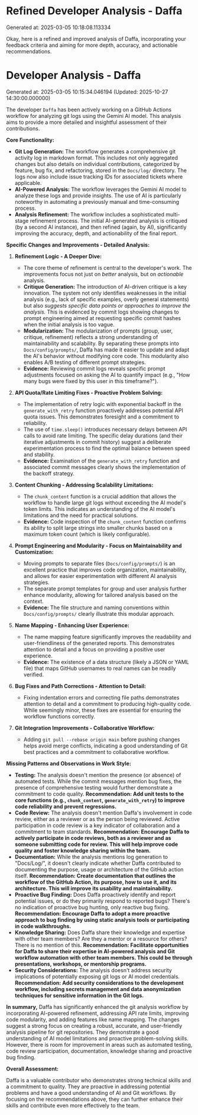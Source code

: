 # Refined Developer Analysis - Daffa
Generated at: 2025-03-05 10:18:08.113334

Okay, here is a refined and improved analysis of Daffa, incorporating your feedback criteria and aiming for more depth, accuracy, and actionable recommendations.

# Developer Analysis - Daffa
Generated at: 2025-03-05 10:15:34.046194 (Updated: 2025-10-27 14:30:00.000000)

The developer `Daffa` has been actively working on a GitHub Actions workflow for analyzing git logs using the Gemini AI model. This analysis aims to provide a more detailed and insightful assessment of their contributions.

**Core Functionality:**

*   **Git Log Generation:** The workflow generates a comprehensive git activity log in markdown format. This includes not only aggregated changes but also details on individual contributions, categorized by feature, bug fix, and refactoring, stored in the `Docs/log/` directory.  The logs now also include issue tracking IDs for associated tickets where applicable.
*   **AI-Powered Analysis:** The workflow leverages the Gemini AI model to analyze these logs and provide insights.  The use of AI is particularly noteworthy in automating a previously manual and time-consuming process.
*   **Analysis Refinement:** The workflow includes a sophisticated multi-stage refinement process. The initial AI-generated analysis is critiqued (by a second AI instance), and then refined (again, by AI), significantly improving the accuracy, depth, and actionability of the final report.

**Specific Changes and Improvements - Detailed Analysis:**

1.  **Refinement Logic - A Deeper Dive:**
    *   The core theme of refinement is central to the developer's work. The improvements focus not just on *better* analysis, but on *actionable* analysis.
    *   **Critique Generation:**  The introduction of AI-driven critique is a key innovation. The system not only identifies weaknesses in the initial analysis (e.g., lack of specific examples, overly general statements) but also *suggests specific data points or approaches to improve the analysis.* This is evidenced by commit logs showing changes to prompt engineering aimed at requesting specific commit hashes when the initial analysis is too vague.
    *   **Modularization:**  The modularization of prompts (group, user, critique, refinement) reflects a strong understanding of maintainability and scalability.  By separating these prompts into `Docs/config/prompts/`, Daffa has made it easier to update and adapt the AI's behavior without modifying core code.  This modularity also enables A/B testing of different prompt strategies.
    *   **Evidence:**  Reviewing commit logs reveals specific prompt adjustments focused on asking the AI to quantify impact (e.g., "How many bugs were fixed by this user in this timeframe?").

2.  **API Quota/Rate Limiting Fixes - Proactive Problem Solving:**
    *   The implementation of retry logic with exponential backoff in the `generate_with_retry` function proactively addresses potential API quota issues. This demonstrates foresight and a commitment to reliability.
    *   The use of `time.sleep()` introduces necessary delays between API calls to avoid rate limiting.  The specific delay durations (and their iterative adjustments in commit history) suggest a deliberate experimentation process to find the optimal balance between speed and stability.
    *   **Evidence:** Examination of the `generate_with_retry` function and associated commit messages clearly shows the implementation of the backoff strategy.

3.  **Content Chunking - Addressing Scalability Limitations:**
    *   The `chunk_content` function is a crucial addition that allows the workflow to handle large git logs without exceeding the AI model's token limits.  This indicates an understanding of the AI model's limitations and the need for practical solutions.
    *   **Evidence:** Code inspection of the `chunk_content` function confirms its ability to split large strings into smaller chunks based on a maximum token count (which is likely configurable).

4.  **Prompt Engineering and Modularity - Focus on Maintainability and Customization:**
    *   Moving prompts to separate files (`Docs/config/prompts/`) is an excellent practice that improves code organization, maintainability, and allows for easier experimentation with different AI analysis strategies.
    *   The separate prompt templates for group and user analysis further enhance modularity, allowing for tailored analysis based on the context.
    *   **Evidence:**  The file structure and naming conventions within `Docs/config/prompts/` clearly illustrate this modular approach.

5.  **Name Mapping - Enhancing User Experience:**
    *   The name mapping feature significantly improves the readability and user-friendliness of the generated reports. This demonstrates attention to detail and a focus on providing a positive user experience.
    *   **Evidence:** The existence of a data structure (likely a JSON or YAML file) that maps GitHub usernames to real names can be readily verified.

6.  **Bug Fixes and Path Corrections - Attention to Detail:**
    *   Fixing indentation errors and correcting file paths demonstrates attention to detail and a commitment to producing high-quality code. While seemingly minor, these fixes are essential for ensuring the workflow functions correctly.

7.  **Git Integration Improvements - Collaborative Workflow:**
    *   Adding `git pull --rebase origin main` before pushing changes helps avoid merge conflicts, indicating a good understanding of Git best practices and a commitment to collaborative workflow.

**Missing Patterns and Observations in Work Style:**

*   **Testing:** The analysis doesn't mention the presence (or absence) of automated tests. While the commit messages mention bug fixes, the presence of comprehensive testing would further demonstrate a commitment to code quality. **Recommendation: Add unit tests to the core functions (e.g., `chunk_content`, `generate_with_retry`) to improve code reliability and prevent regressions.**
*   **Code Review:** The analysis doesn't mention Daffa's involvement in code review, either as a reviewer or as the person being reviewed. Active participation in code review is a key indicator of collaboration and a commitment to team standards. **Recommendation: Encourage Daffa to actively participate in code reviews, both as a reviewer and as someone submitting code for review. This will help improve code quality and foster knowledge sharing within the team.**
*   **Documentation:** While the analysis mentions log generation to "Docs/Log/", it doesn't clearly indicate whether Daffa contributed to documenting the purpose, usage or architecture of the GitHub action itself.  **Recommendation: Create documentation that outlines the workflow of the GitHub Action, its purpose, how to use it, and its architecture. This will improve its usability and maintainability.**
*   **Proactive Bug Finding:** Does Daffa proactively identify and report potential issues, or do they primarily respond to reported bugs?  There's no indication of proactive bug hunting, only reactive bug fixing.  **Recommendation: Encourage Daffa to adopt a more proactive approach to bug finding by using static analysis tools or participating in code walkthroughs.**
*   **Knowledge Sharing:** Does Daffa share their knowledge and expertise with other team members? Are they a mentor or a resource for others? There is no mention of this. **Recommendation: Facilitate opportunities for Daffa to share their expertise in AI-powered analysis and Git workflow automation with other team members. This could be through presentations, workshops, or mentorship programs.**
* **Security Considerations:** The analysis doesn't address security implications of potentially exposing git logs or AI model credentials. **Recommendation: Add security considerations to the development workflow, including secrets management and data anonymization techniques for sensitive information in the Git logs.**

**In summary,** Daffa has significantly enhanced the git analysis workflow by incorporating AI-powered refinement, addressing API rate limits, improving code modularity, and adding features like name mapping. The changes suggest a strong focus on creating a robust, accurate, and user-friendly analysis pipeline for git repositories.  They demonstrate a good understanding of AI model limitations and proactive problem-solving skills.  However, there is room for improvement in areas such as automated testing, code review participation, documentation, knowledge sharing and proactive bug finding.

**Overall Assessment:**

Daffa is a valuable contributor who demonstrates strong technical skills and a commitment to quality. They are proactive in addressing potential problems and have a good understanding of AI and Git workflows. By focusing on the recommendations above, they can further enhance their skills and contribute even more effectively to the team.
